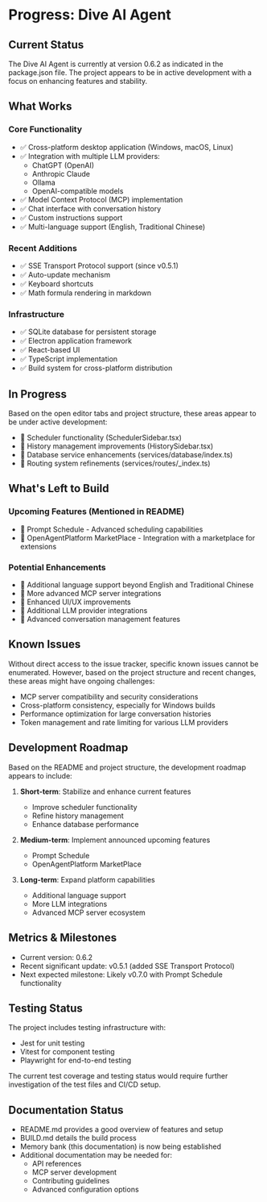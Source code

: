 # Progress: Dive AI Agent

## Current Status
The Dive AI Agent is currently at version 0.6.2 as indicated in the package.json file. The project appears to be in active development with a focus on enhancing features and stability.

## What Works

### Core Functionality
- ✅ Cross-platform desktop application (Windows, macOS, Linux)
- ✅ Integration with multiple LLM providers:
  - ChatGPT (OpenAI)
  - Anthropic Claude
  - Ollama
  - OpenAI-compatible models
- ✅ Model Context Protocol (MCP) implementation
- ✅ Chat interface with conversation history
- ✅ Custom instructions support
- ✅ Multi-language support (English, Traditional Chinese)

### Recent Additions
- ✅ SSE Transport Protocol support (since v0.5.1)
- ✅ Auto-update mechanism
- ✅ Keyboard shortcuts
- ✅ Math formula rendering in markdown

### Infrastructure
- ✅ SQLite database for persistent storage
- ✅ Electron application framework
- ✅ React-based UI
- ✅ TypeScript implementation
- ✅ Build system for cross-platform distribution

## In Progress
Based on the open editor tabs and project structure, these areas appear to be under active development:

- 🔄 Scheduler functionality (SchedulerSidebar.tsx)
- 🔄 History management improvements (HistorySidebar.tsx)
- 🔄 Database service enhancements (services/database/index.ts)
- 🔄 Routing system refinements (services/routes/_index.ts)

## What's Left to Build

### Upcoming Features (Mentioned in README)
- 🔲 Prompt Schedule - Advanced scheduling capabilities
- 🔲 OpenAgentPlatform MarketPlace - Integration with a marketplace for extensions

### Potential Enhancements
- 🔲 Additional language support beyond English and Traditional Chinese
- 🔲 More advanced MCP server integrations
- 🔲 Enhanced UI/UX improvements
- 🔲 Additional LLM provider integrations
- 🔲 Advanced conversation management features

## Known Issues
Without direct access to the issue tracker, specific known issues cannot be enumerated. However, based on the project structure and recent changes, these areas might have ongoing challenges:

- MCP server compatibility and security considerations
- Cross-platform consistency, especially for Windows builds
- Performance optimization for large conversation histories
- Token management and rate limiting for various LLM providers

## Development Roadmap
Based on the README and project structure, the development roadmap appears to include:

1. **Short-term**: Stabilize and enhance current features
   - Improve scheduler functionality
   - Refine history management
   - Enhance database performance

2. **Medium-term**: Implement announced upcoming features
   - Prompt Schedule
   - OpenAgentPlatform MarketPlace

3. **Long-term**: Expand platform capabilities
   - Additional language support
   - More LLM integrations
   - Advanced MCP server ecosystem

## Metrics & Milestones
- Current version: 0.6.2
- Recent significant update: v0.5.1 (added SSE Transport Protocol)
- Next expected milestone: Likely v0.7.0 with Prompt Schedule functionality

## Testing Status
The project includes testing infrastructure with:
- Jest for unit testing
- Vitest for component testing
- Playwright for end-to-end testing

The current test coverage and testing status would require further investigation of the test files and CI/CD setup.

## Documentation Status
- README.md provides a good overview of features and setup
- BUILD.md details the build process
- Memory bank (this documentation) is now being established
- Additional documentation may be needed for:
  - API references
  - MCP server development
  - Contributing guidelines
  - Advanced configuration options
